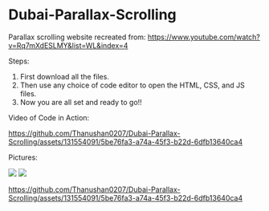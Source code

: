 # Dubai-Parallax-Scrolling
Parallax scrolling website recreated from: https://www.youtube.com/watch?v=Rq7mXdESLMY&list=WL&index=4

Steps:
1. First download all the files.
2. Then use any choice of code editor to open the HTML, CSS, and JS files.
3. Now you are all set and ready to go!!

Video of Code in Action:

https://github.com/Thanushan0207/Dubai-Parallax-Scrolling/assets/131554091/5be76fa3-a74a-45f3-b22d-6dfb13640ca4

Pictures:

<img src="https://github.com/Thanushan0207/Dubai-Parallax-Scrolling/assets/131554091/32625ef1-cd5b-4878-9997-41221ac4cc51">
<img src="https://github.com/Thanushan0207/Dubai-Parallax-Scrolling/assets/131554091/c76e0928-966f-478a-912c-b2868868920a">

https://github.com/Thanushan0207/Dubai-Parallax-Scrolling/assets/131554091/5be76fa3-a74a-45f3-b22d-6dfb13640ca4


